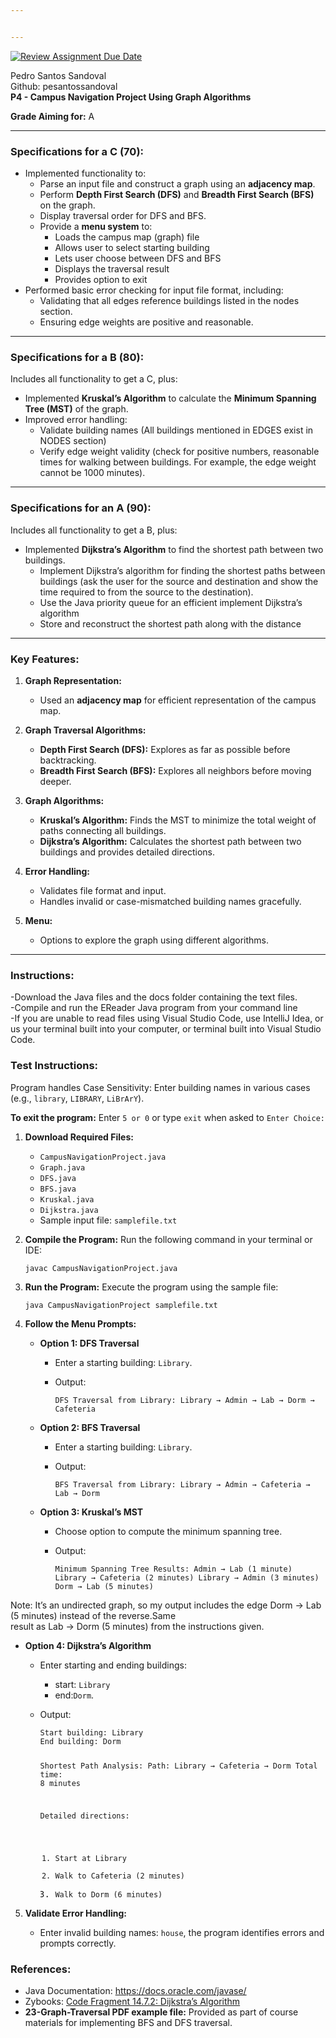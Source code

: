 ```yaml
---


---
```


<p><a href="https://classroom.github.com/a/WOLOujNU"><img src="https://classroom.github.com/assets/deadline-readme-button-22041afd0340ce965d47ae6ef1cefeee28c7c493a6346c4f15d667ab976d596c.svg" alt="Review Assignment Due Date"></a></p>
<p>Pedro Santos Sandoval<br>
Github: pesantossandoval<br>
<strong>P4 - Campus Navigation Project Using Graph Algorithms</strong></p>
<p><strong>Grade Aiming for:</strong>  A</p>
<hr>
<h3 id="specifications-for-a-c-70"><strong>Specifications for a C (70):</strong></h3>
<ul>
<li>Implemented functionality to:
<ul>
<li>Parse an input file and construct a graph using an  <strong>adjacency map</strong>.</li>
<li>Perform  <strong>Depth First Search (DFS)</strong>  and  <strong>Breadth First Search (BFS)</strong>  on the graph.</li>
<li>Display traversal order for DFS and BFS.</li>
<li>Provide a  <strong>menu system</strong>  to:
<ul>
<li>Loads the campus map (graph) file</li>
<li>Allows user to select starting building</li>
<li>Lets user choose between DFS and BFS</li>
<li>Displays the traversal result</li>
<li>Provides option to exit</li>
</ul>
</li>
</ul>
</li>
<li>Performed basic error checking for input file format, including:
<ul>
<li>Validating that all edges reference buildings listed in the nodes section.</li>
<li>Ensuring edge weights are positive and reasonable.</li>
</ul>
</li>
</ul>
<hr>
<h3 id="specifications-for-a-b-80"><strong>Specifications for a B (80):</strong></h3>
<p>Includes all functionality to get a C, plus:</p>
<ul>
<li>Implemented  <strong>Kruskal’s Algorithm</strong>  to calculate the  <strong>Minimum Spanning Tree (MST)</strong>  of the graph.</li>
<li>Improved error handling:
<ul>
<li>Validate building names (All buildings mentioned in EDGES exist in NODES section)</li>
<li>Verify edge weight validity (check for positive numbers, reasonable times for walking between buildings. For example, the edge weight cannot be 1000 minutes).</li>
</ul>
</li>
</ul>
<hr>
<h3 id="specifications-for-an-a-90"><strong>Specifications for an A (90):</strong></h3>
<p>Includes all functionality to get a B, plus:</p>
<ul>
<li>Implemented  <strong>Dijkstra’s Algorithm</strong>  to find the shortest path between two buildings.
<ul>
<li>Implement Dijkstra’s algorithm for finding the shortest paths between buildings (ask the user for the source and destination and show the time required to from the source to the destination).</li>
<li>Use the Java priority queue for an efficient implement Dijkstra’s algorithm</li>
<li>Store and reconstruct the shortest path along with the distance</li>
</ul>
</li>
</ul>
<hr>
<h3 id="key-features"><strong>Key Features:</strong></h3>
<ol>
<li>
<p><strong>Graph Representation:</strong></p>
<ul>
<li>Used an  <strong>adjacency map</strong>  for efficient representation of the campus map.</li>
</ul>
</li>
<li>
<p><strong>Graph Traversal Algorithms:</strong></p>
<ul>
<li><strong>Depth First Search (DFS):</strong>  Explores as far as possible before backtracking.</li>
<li><strong>Breadth First Search (BFS):</strong>  Explores all neighbors before moving deeper.</li>
</ul>
</li>
<li>
<p><strong>Graph Algorithms:</strong></p>
<ul>
<li><strong>Kruskal’s Algorithm:</strong>  Finds the MST to minimize the total weight of paths connecting all buildings.</li>
<li><strong>Dijkstra’s Algorithm:</strong>  Calculates the shortest path between two buildings and provides detailed directions.</li>
</ul>
</li>
<li>
<p><strong>Error Handling:</strong></p>
<ul>
<li>Validates file format and input.</li>
<li>Handles invalid or case-mismatched building names gracefully.</li>
</ul>
</li>
<li>
<p><strong>Menu:</strong></p>
<ul>
<li>Options to explore the graph using different algorithms.</li>
</ul>
</li>
</ol>
<hr>
<h3 id="instructions"><strong>Instructions:</strong></h3>
<p>-Download the Java files and the docs folder containing the text files.<br>
-Compile and run the EReader Java program from your command line<br>
-If you are unable to read files using Visual Studio Code, use  IntelliJ Idea, or us your terminal built into your computer, or terminal built into Visual Studio Code.</p>
<h3 id="test-instructions"><strong>Test Instructions:</strong></h3>
<p>Program handles Case Sensitivity: Enter building names in various cases (e.g., <code>library</code>, <code>LIBRARY</code>, <code>LiBrArY</code>).</p>
<p><strong>To exit the program:</strong> Enter <code>5 or 0</code> or type <code>exit</code> when asked to <code>Enter Choice:</code></p>
<ol>
<li>
<p><strong>Download Required Files:</strong></p>
<ul>
<li><code>CampusNavigationProject.java</code></li>
<li><code>Graph.java</code></li>
<li><code>DFS.java</code></li>
<li><code>BFS.java</code></li>
<li><code>Kruskal.java</code></li>
<li><code>Dijkstra.java</code></li>
<li>Sample input file:  <code>samplefile.txt</code></li>
</ul>
</li>
<li>
<p><strong>Compile the Program:</strong>  Run the following command in your terminal or IDE:</p>
<p><code>javac CampusNavigationProject.java</code></p>
</li>
<li>
<p><strong>Run the Program:</strong>  Execute the program using the sample file:</p>
<p><code>java CampusNavigationProject samplefile.txt</code></p>
</li>
<li>
<p><strong>Follow the Menu Prompts:</strong></p>
<ul>
<li>
<p><strong>Option 1: DFS Traversal</strong></p>
<ul>
<li>
<p>Enter a starting building:  <code>Library</code>.</p>
</li>
<li>
<p>Output:</p>
<p><code>DFS Traversal from Library: Library → Admin → Lab → Dorm → Cafeteria</code></p>
</li>
</ul>
</li>
<li>
<p><strong>Option 2: BFS Traversal</strong></p>
<ul>
<li>
<p>Enter a starting building: <code>Library</code>.</p>
</li>
<li>
<p>Output:</p>
<p><code>BFS Traversal from Library: Library → Admin → Cafeteria → Lab → Dorm</code></p>
</li>
</ul>
</li>
<li>
<p><strong>Option 3: Kruskal’s MST</strong></p>
<ul>
<li>
<p>Choose option to compute the minimum spanning tree.</p>
</li>
<li>
<p>Output:</p>
<p><code>Minimum Spanning Tree Results: Admin → Lab (1 minute) Library → Cafeteria (2 minutes) Library → Admin (3 minutes) Dorm → Lab (5 minutes)</code></p>
</li>
</ul>
</li>
</ul>
</li>
</ol>
<p>Note: It’s an undirected graph, so my output includes the edge Dorm → Lab (5 minutes) instead of the reverse.Same<br>
result as Lab → Dorm (5 minutes) from the instructions given.</p>
<ul>
<li><strong>Option 4: Dijkstra’s Algorithm</strong>
<ul>
<li>
<p>Enter starting and ending buildings:</p>
<ul>
<li>start: <code>Library</code></li>
<li>end:<code>Dorm</code>.</li>
</ul>
</li>
<li>
<p>Output:</p>
<pre><code>Start building: Library 
End building: Dorm 

Shortest Path Analysis:
Path: Library → Cafeteria → Dorm
Total time: 8 minutes

Detailed directions:
1. Start at Library
2. Walk to Cafeteria (2 minutes)
3. Walk to Dorm (6 minutes)
</code></pre>
</li>
</ul>
</li>
</ul>
<ol start="5">
<li>
<p><strong>Validate Error Handling:</strong></p>
<ul>
<li>Enter invalid building names:   <code>house</code>, the program identifies errors and prompts correctly.</li>
</ul>
</li>
</ol>
<h3 id="references"><strong>References:</strong></h3>
<ul>
<li>Java Documentation:  <a href="https://docs.oracle.com/javase/">https://docs.oracle.com/javase/</a></li>
<li>Zybooks:  <a href="https://learn.zybooks.com/">Code Fragment 14.7.2: Dijkstra’s Algorithm</a></li>
<li><strong>23-Graph-Traversal PDF example file:</strong> Provided as part of course materials for implementing BFS and DFS traversal.</li>
</ul>


